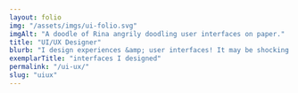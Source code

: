 ```yaml
---
layout: folio
img: "/assets/imgs/ui-folio.svg"
imgAlt: "A doodle of Rina angrily doodling user interfaces on paper."
title: "UI/UX Designer"
blurb: "I design experiences &amp; user interfaces! It may be shocking to some, but fine arts education provides a great foundation for creating with experiences in mind. That coupled with my design &amp; software development history form a great combo."
exemplarTitle: "interfaces I designed"
permalink: "/ui-ux/"
slug: "uiux"
---
```

